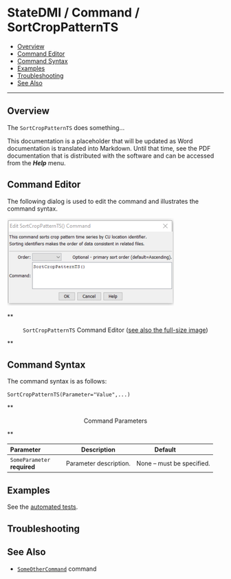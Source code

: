 # StateDMI / Command / SortCropPatternTS #

* [Overview](#overview)
* [Command Editor](#command-editor)
* [Command Syntax](#command-syntax)
* [Examples](#examples)
* [Troubleshooting](#troubleshooting)
* [See Also](#see-also)

-------------------------

## Overview ##

The `SortCropPatternTS` does something...

This documentation is a placeholder that will be updated as Word documentation is translated into Markdown.
Until that time, see the PDF documentation that is distributed with the software and can be accessed
from the ***Help*** menu.

## Command Editor ##

The following dialog is used to edit the command and illustrates the command syntax.

![SortCropPatternTS](SortCropPatternTS.png)

**<p style="text-align: center;">
`SortCropPatternTS` Command Editor (<a href="../SortCropPatternTS.png">see also the full-size image</a>)
</p>**

## Command Syntax ##

The command syntax is as follows:

```text
SortCropPatternTS(Parameter="Value",...)
```
**<p style="text-align: center;">
Command Parameters
</p>**

| **Parameter**&nbsp;&nbsp;&nbsp;&nbsp;&nbsp;&nbsp;&nbsp;&nbsp;&nbsp;&nbsp;&nbsp;&nbsp; | **Description** | **Default**&nbsp;&nbsp;&nbsp;&nbsp;&nbsp;&nbsp;&nbsp;&nbsp;&nbsp;&nbsp; |
| --------------|-----------------|----------------- |
|`SomeParameter`<br>**required**|Parameter description.|None – must be specified.|

## Examples ##

See the [automated tests](https://github.com/OpenWaterFoundation/cdss-app-statedmi-main/tree/master/test/regression/commands/SortCropPatternTS).

## Troubleshooting ##

## See Also ##

* [`SomeOtherCommand`](../SomeOtherCommand/SomeOtherCommand) command
